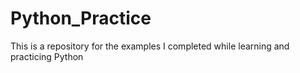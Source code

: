 # Python_Practice
This is a repository for the examples I completed while learning and practicing Python
